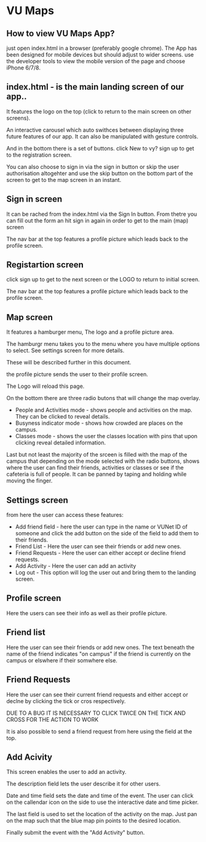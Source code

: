 # VU Maps

## How to view VU Maps App?
just open index.html in a browser (preferably google chrome).
The App has been designed for mobile devices but should adjust to wider screens.
use the developer tools to view the mobile version of the page and choose iPhone 6/7/8.

## index.html - is the main landing screen of our app..

It features the logo on the top (click to return to the main screen on other screens).

An interactive carousel which auto swithces between displaying three future features
of our app. It can also be manipulated with gesture controls.

And in the bottom there is a set of buttons. click  New to vy? sign up to get to the registration screen.

You can also choose to sign in via the sign in button or skip the user authorisation altogehter and use the skip button on the bottom part of the screen to get to the map screen in an instant.

## Sign in screen 
It can be rached from the index.html via the Sign In button. From thetre you can fill out the form an hit sign in again in order to get to the main (map) screen

The nav bar at the top features a profile picture which leads back to the profile screen.

## Registartion screen

click sign up to get to the next screen or the LOGO to return to initial screen.

The nav bar at the top features a profile picture which leads back to the profile screen.

 ## Map screen

It features a hamburger menu, The logo and a profile picture area. 

The hamburgr menu takes you to the menu where you have multiple options to select. See settings screen for more details.

These will be described further in this document.

the profile picture sends the user to their profile screen.

The Logo will reload this page.

On the bottom there are three radio butons that will change the map overlay.
* People and Activities mode - shows people and activities on the map. They can be clicked to reveal details.
* Busyness indicator mode - shows how crowded are places on the campus.
* Classes mode - shows the user the classes location with pins that upon clicking reveal detailed information.

Last but not least the majority of the srceen is filled with the map of the campus that depending on the mode selected with the radio buttons, shows where the user can find their friends, activities or classes or see if the cafeteria is full of people. It can be panned by taping and holding while moving the finger.

## Settings screen

from here the user can access these features:
* Add friend field - here the user can type in the name or VUNet ID of someone and click the add button on the side of the field to add them to their friends.
* Friend List - Here the user can see their friends or add new ones.
* Friend Requests - Here the user can either accept or decline friend requests.
* Add Activity - Here the user can add an activity
* Log out - This option will log the user out and bring them to the landing screen.

## Profile screen

Here the users can see their info as well as their profile picture.

## Friend list

Here the user can see their friends or add new ones.
The text beneath the name of the friend indicates "on campus" if the friend is currently on the campus or elswhere if their somwhere else.

## Friend Requests

Here the user can see their current friend requests and either accept or declne by clicking the tick or cros respectively.

DUE TO A BUG IT IS NECESSARY TO CLICK TWICE ON THE TICK AND CROSS FOR THE ACTION TO WORK

It is also possible to send a friend request from here using the field at the top.

## Add Acivity

This screen enables the user to add an activity.

The description field lets the user describe it for other users.

Date and time field sets the date and time of the event. The user can click on the callendar icon on the side to use the interactive date and time picker.

The last field is used to set the location of the activity on the map. Just pan on the map such that the blue map pin points to the desired location.

Finally submit the event with the "Add Activity" button.